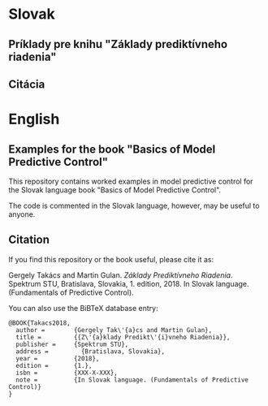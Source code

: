 # Slovak
## Príklady pre knihu "Základy prediktívneho riadenia"

## Citácia

# English
## Examples for the book "Basics of Model Predictive Control"

This repository contains worked examples in model predictive control for the Slovak language book "Basics of Model Predictive Control".

The code is commented in the Slovak language, however, may be useful to anyone.

## Citation

If you find this repository or the book useful, please cite it as:

Gergely Takács and Martin Gulan. _Základy Prediktívneho Riadenia_. Spektrum STU, Bratislava,
Slovakia, 1. edition, 2018. In Slovak language. (Fundamentals of Predictive Control).

You can also use the BiBTeX database entry:
```
@BOOK{Takacs2018,
  author =        {Gergely Tak\'{a}cs and Martin Gulan},
  title =         {{Z\'{a}klady Predikt\'{i}vneho Riadenia}},
  publisher =     {Spektrum STU},
  address = 	    {Bratislava, Slovakia},
  year =          {2018},
  edition =	      {1.},
  isbn =          {XXX-X-XXX},
  note =          {In Slovak language. (Fundamentals of Predictive Control)}
}
```

